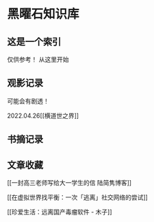 # 黑曜石知识库
## 这是一个索引
仅供参考！  从这里开始

## 观影记录
可能会有剧透！

2022.04.26[[横道世之界]]

## 书摘记录

## 文章收藏
[[一封高三老师写给大一学生的信  陆简隽博客]]

[[在虚拟世界找平衡：一次「逃离」社交网络的尝试]]

[[珍爱生活：远离国产毒瘤软件 - 木子]]


